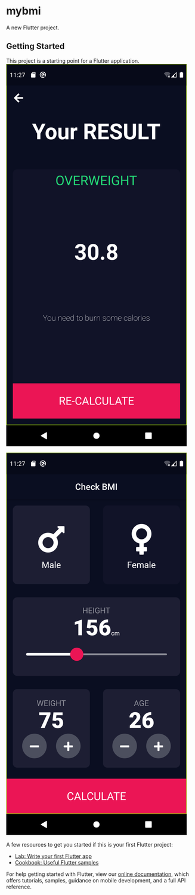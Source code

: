 # mybmi

A new Flutter project.

## Getting Started

This project is a starting point for a Flutter application.
![Image description](https://github.com/vikilinho/mybmi/blob/master/screenshot1.png)


![Image description](https://github.com/vikilinho/mybmi/blob/master/screenshot2.png)


A few resources to get you started if this is your first Flutter project:

- [Lab: Write your first Flutter app](https://flutter.dev/docs/get-started/codelab)
- [Cookbook: Useful Flutter samples](https://flutter.dev/docs/cookbook)

For help getting started with Flutter, view our
[online documentation](https://flutter.dev/docs), which offers tutorials,
samples, guidance on mobile development, and a full API reference.
